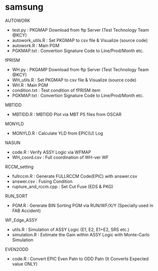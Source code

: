 # samsung

AUTOWORK
  - test.py : PKGMAP Download from ftp Server (Test Technology Team @KCY)
  - autowork_utils.R : Set PKGMAP to csv file & Visualize (source code)
  - autowork.R : Main PGM
  - PGKMAP.txt : Convertion Signature Code to Line/Prod/Month etc.

fPRISM
  - WH.py : PKGAMP Download from ftp Server (Test Technology Team @KCY)
  - WH_utils.R : Set PKGMAP to csv file & Visualize (source code)
  - WH.R : Main PGM
  - condition.txt : Test condition of fPRISM item
  - PGKMAP.txt : Convertion Signature Code to Line/Prod/Month etc.


MBTIDD
  - MBTIDD.R : MBTIDD Plot via MBT PS files from OSCAR

MONYLD
  - MONYLD.R : Calculate YLD from EPIC(U) Log
 
 NASUN
  - code.R : Verify ASSY Logic via WFMAP
  - WH_coord.csv : Full coordination of WH-ver WF

RCCM_setting 
  - fullrccm.R : Generate FULLRCCM Code(EPIC) with answer.csv
  - answer.csv : Fusing Condition
  - rupture_and_rccm.cpp : Set Cut Fuse (EDS & PKG)

RUN_SORT
  - PGM.R : Gererate BIN Sorting PGM via RUN/WF/X/Y (Specially used in FAB Accident)

WF_Edge_ASSY
  - utils.R : Simulation of ASSY Logic (E1, E2, E1+E2, SRS etc.)
  - simulation.R : Estimate the Gain within ASSY Logic with Monte-Carlo Simulation

EVEN2ODD
  - code.R : Convert EPIC Even Patn to ODD Patn (It Converts Expected value ONLY)
